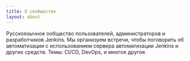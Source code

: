 ```yaml
---
title: О сообществе
layout: about
---
```


Русскоязычное ообщество пользователей, администраторов и разработчиков Jenkins. 
Мы организуем встречи, чтобы поговорить об автоматизации с использованием сервера автоматизации Jenkins и других средств. 
Темы: CI/CD, DevOps, и многое другое.
